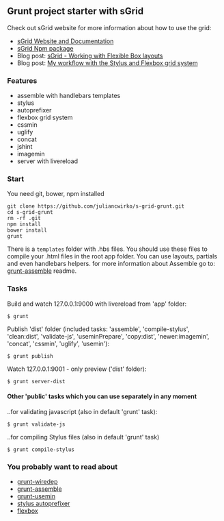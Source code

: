 ## Grunt project starter with sGrid

Check out sGrid website for more information about how to use the grid:

- [sGrid Website and Documentation](http://stylusgrid.com)
- [sGrid Npm package](https://www.npmjs.com/package/s-grid)
- Blog post: [sGrid - Working with Flexible Box layouts](http://julian.io/s-grid-working-with-flexible-box-layouts/)
- Blog post: [My workflow with the Stylus and Flexbox grid system](https://medium.com/@juliancwirko/my-workflow-with-the-stylus-and-flexbox-grid-system-5f4f50ac3f33)

### Features

- assemble with handlebars templates
- stylus
- autoprefixer
- flexbox grid system
- cssmin
- uglify
- concat
- jshint
- imagemin
- server with livereload

### Start

You need git, bower, npm installed

````
git clone https://github.com/juliancwirko/s-grid-grunt.git
cd s-grid-grunt
rm -rf .git
npm install
bower install
grunt
````

There is a `templates` folder with .hbs files. You should use these files to compile your .html files in the root app folder. You can use layouts, partials and even handlebars helpers.
for more information about Assemble go to: [grunt-assemble](https://www.npmjs.com/package/grunt-assemble) readme.

### Tasks

Build and watch 127.0.0.1:9000 with livereload from 'app' folder:
````
$ grunt
````

Publish 'dist' folder (included tasks: 'assemble', 'compile-stylus', 'clean:dist', 'validate-js', 'useminPrepare', 'copy:dist', 'newer:imagemin', 'concat', 'cssmin', 'uglify', 'usemin'):
````
$ grunt publish
````

Watch 127.0.0.1:9001 - only preview ('dist' folder):
````
$ grunt server-dist
````

#### Other 'public' tasks which you can use separately in any moment

..for validating javascript (also in default 'grunt' task):

```
$ grunt validate-js
```

..for compiling Stylus files (also in default 'grunt' task)

```
$ grunt compile-stylus
```

### You probably want to read about

- [grunt-wiredep](https://github.com/stephenplusplus/grunt-wiredep)
- [grunt-assemble](https://www.npmjs.com/package/grunt-assemble)
- [grunt-usemin](https://github.com/yeoman/grunt-usemin)
- [stylus autoprefixer](https://github.com/jenius/autoprefixer-stylus)
- [flexbox](https://css-tricks.com/snippets/css/a-guide-to-flexbox/)

